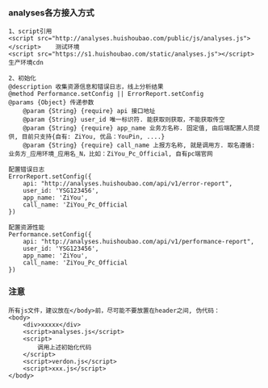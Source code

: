 ### analyses各方接入方式

	1、script引用
	<script src="http://analyses.huishoubao.com/public/js/analyses.js"></script> 	测试环境
	<script src="https://s1.huishoubao.com/static/analyses.js"></script>			生产环境cdn

	2、初始化
	@description 收集资源信息和错误日志，线上分析结果
	@method Performance.setConfig || ErrorReport.setConfig
	@params {Object} 传递参数
		@param {String} {require} api 接口地址
		@param {String} user_id 唯一标识符. 能获取则获取，不能获取传空
		@param {String} {require} app_name 业务方名称. 固定值, 由后端配置人员提供, 目前只支持{自有: ZiYou, 优品：YouPin, ....}
		@param {String} {require} call_name 上报方名称, 就是调用方. 取名遵循: 业务方_应用环境_应用名_N，比如：ZiYou_Pc_Official, 自有pc端官网

	配置错误日志
	ErrorReport.setConfig({
		api: "http://analyses.huishoubao.com/api/v1/error-report",
		user_id: 'YSG123456',
		app_name: 'ZiYou',
		call_name: 'ZiYou_Pc_Official
	})

	配置资源性能
	Performance.setConfig({
		api: "http://analyses.huishoubao.com/api/v1/performance-report",
		user_id: 'YSG123456',
		app_name: 'ZiYou',
		call_name: 'ZiYou_Pc_Official
	})


### 注意
	所有js文件，建议放在</body>前，尽可能不要放置在header之间, 伪代码：
	<body>
		<div>xxxxx</div>
		<script>analyses.js</script>
		<script>
			调用上述初始化代码
		</script>
		<script>verdon.js</script>
		<script>xxx.js</script>
	</body>

